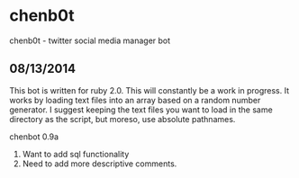 chenb0t
=======

chenb0t - twitter social media manager bot

08/13/2014
----------
This bot is written for ruby 2.0. This will constantly be a work in progress. 
It works by loading text files into an array based on a random number generator. 
I suggest keeping the text files you want to load in the same directory as the script, but moreso, use absolute pathnames.

chenbot 0.9a
1. Want to add sql functionality
2. Need to add more descriptive comments.
